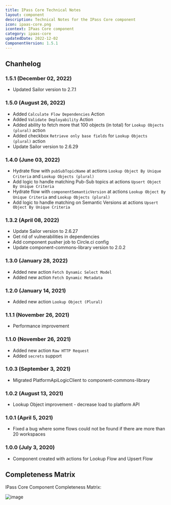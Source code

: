 ```yaml
---
title: IPass Core Technical Notes
layout: component
description: Technical Notes for the IPass Core component
icon: ipaas-core.png
icontext: IPaas Core component
category: ipaas-core
updatedDate: 2022-12-02
ComponentVersion: 1.5.1
---
```


## Chanhelog

### 1.5.1 (December 02, 2022)

* Updated Sailor version to 2.7.1

### 1.5.0 (August 26, 2022)

* Added `Calculate Flow Dependencies` Action
* Added `Validate Deployability` Action
* Added ability to fetch more that 100 objects (in total) for `Lookup Objects (plural)` action
* Added checkbox `Retrieve only base fields` for `Lookup Objects (plural)` action
* Update Sailor version to 2.6.29

### 1.4.0 (June 03, 2022)

* Hydrate flow with `pubSubTopicName` at actions `Lookup Object By Unique Criteria` and `Lookup Objects (plural)`
* Add logic to handle matching Pub-Sub topics at actions `Upsert Object By Unique Criteria`
* Hydrate flow with `componentSemanticVersion` at actions `Lookup Object By Unique Criteria` and `Lookup Objects (plural)`
* Add logic to handle matching on Semantic Versions at actions `Upsert Object By Unique Criteria`

### 1.3.2 (April 08, 2022)

* Update Sailor version to 2.6.27
* Get rid of vulnerabilities in dependencies
* Add component pusher job to Circle.ci config
* Update component-commons-library version to 2.0.2

### 1.3.0 (January 28, 2022)

* Added new action `Fetch Dynamic Select Model`
* Added new action `Fetch Dynamic Metadata`

### 1.2.0 (January 14, 2021)

* Added new action `Lookup Object (Plural)`

### 1.1.1 (November 26, 2021)

* Performance improvement

### 1.1.0 (November 26, 2021)

* Added new action `Raw HTTP Request`
* Added `secrets` support

### 1.0.3 (September 3, 2021)

* Migrated PlatformApiLogicClient to component-commons-library

### 1.0.2 (August 13, 2021)

* Lookup Object improvement - decrease load to platform API

### 1.0.1 (April 5, 2021)

* Fixed a bug where some flows could not be found if there are more than 20 workspaces

### 1.0.0 (July 3, 2020)

* Component created with actions for Lookup Flow and Upsert Flow

## Completeness Matrix

IPass Core Component Completeness Matrix:

![image](https://user-images.githubusercontent.com/7985390/149104210-165f1a07-7118-422b-8bd9-b80ebf229611.png)
